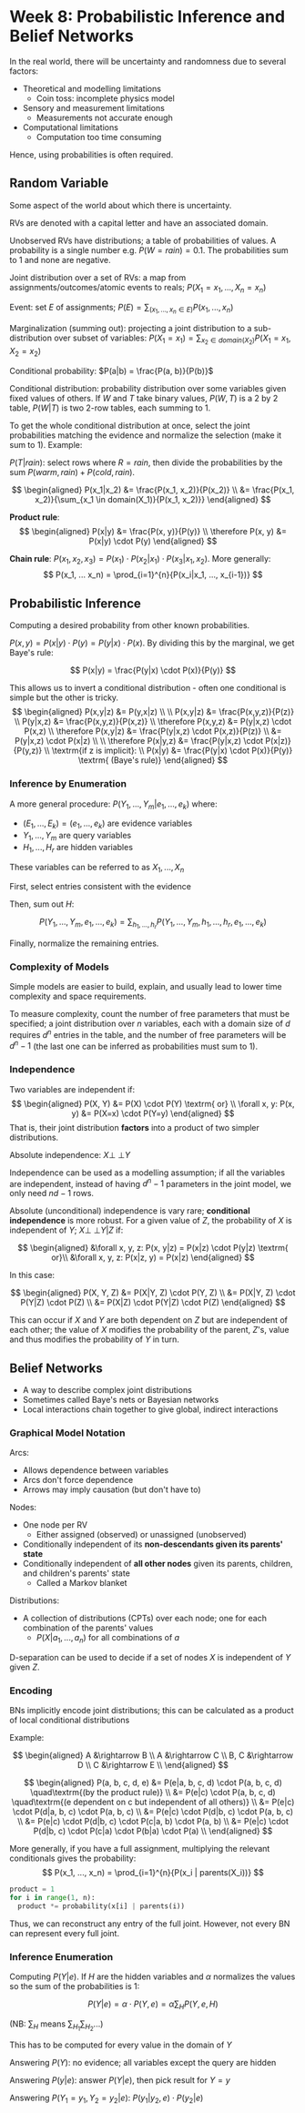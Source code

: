 # Week 8: Probabilistic Inference and Belief Networks

In the real world, there will be uncertainty and randomness due to several factors:

- Theoretical and modelling limitations
  - Coin toss: incomplete physics model
- Sensory and measurement limitations
  - Measurements not accurate enough
- Computational limitations
  - Computation too time consuming

Hence, using probabilities is often required.

## Random Variable

Some aspect of the world about which there is uncertainty.

RVs are denoted with a capital letter and have an associated domain.

Unobserved RVs have distributions; a table of probabilities of values. A probability is a single number e.g. $P(W = rain) = 0.1$. The probabilities sum to 1 and none are negative.

Joint distribution over a set of RVs: a map from assignments/outcomes/atomic events to reals; $P(X_1 = x_1, ..., X_n = x_n)$

Event: set *E* of assignments; $P(E) = \sum_{(x_1, ..., x_n \in E)}{P(x_1, ..., x_n)}$

Marginalization (summing out): projecting a joint distribution to a sub-distribution over subset of variables: $P(X_1 = x_1) = \sum_{x_2 \in domain(X_2)}{P(X_1 = x_1, X_2 = x_2)}$

Conditional probability: $P(a|b) = \frac{P(a, b)}{P(b)}$

Conditional distribution: probability distribution over some variables given fixed values of others. If $W$ and $T$ take binary values, $P(W, T)$ is a 2 by 2 table, $P(W|T)$ is two 2-row tables, each summing to 1.

To get the whole conditional distribution at once, select the joint probabilities matching the evidence and normalize the selection (make it sum to 1). Example:

$P(T|rain)$: select rows where $R=rain$, then divide the probabilities by the sum $P(warm, rain) + P(cold, rain)$.

$$
\begin{aligned}
P(x_1|x_2) &= \frac{P(x_1, x_2)}{P(x_2)} \\
&= \frac{P(x_1, x_2)}{\sum_{x_1 \in domain(X_1)}{P(x_1, x_2)}}
\end{aligned}
$$

**Product rule**: 
$$
\begin{aligned}
P(x|y) &= \frac{P(x, y)}{P(y)} \\
\therefore P(x, y) &= P(x|y) \cdot P(y)
\end{aligned}
$$

**Chain rule**: $P(x_1,  x_2, x_3) = P(x_1) \cdot P(x_2|x_1) \cdot P(x_3|x_1, x_2)$. More generally:
$$
P(x_1, ... x_n) = \prod_{i=1}^{n}{P(x_i|x_1, ..., x_{i-1})}
$$

## Probabilistic Inference

Computing a desired probability from other known probabilities.

$P(x, y) = P(x|y) \cdot P(y) = P(y|x) \cdot P(x)$. By dividing this by the marginal, we get Baye's rule:

$$
P(x|y) = \frac{P(y|x) \cdot P(x)}{P(y)}
$$

This allows us to invert a conditional distribution - often one conditional is simple but the other is tricky.
$$
\begin{aligned}
P(x,y|z) &= P(y,x|z) \\
\\
P(x,y|z) &= \frac{P(x,y,z)}{P(z)} \\
P(y|x,z) &= \frac{P(x,y,z)}{P(x,z)} \\
\therefore P(x,y,z) &= P(y|x,z) \cdot P(x,z) \\
\therefore P(x,y|z) &= \frac{P(y|x,z) \cdot P(x,z)}{P(z)} \\
&= P(y|x,z) \cdot P(x|z) \\
\\
\therefore P(x|y,z) &= \frac{P(y|x,z) \cdot P(x|z)}{P(y,z)} \\
\textrm{if z is implicit}: \\
P(x|y) &= \frac{P(y|x) \cdot P(x)}{P(y)} \textrm{ (Baye's rule)}
\end{aligned}
$$


### Inference by Enumeration

A more general procedure: $P(Y_1, ..., Y_m|e_1, ..., e_k)$ where:

- $(E_1, ..., E_k) = (e_1, ..., e_k)$ are evidence variables
- $Y_1, ..., Y_m$ are query variables
- $H_1, ..., H_r$ are hidden variables

These variables can be referred to as $X_1, ..., X_n$

First, select entries consistent with the evidence

Then, sum out $H$:

$$
P(Y_1, ..., Y_m, e_1, ..., e_k) = \sum_{h_1, ..., h_r}{P(Y_1, ..., Y_m, h_1, ..., h_r, e_1, ..., e_k)}
$$

Finally, normalize the remaining entries.

### Complexity of Models

Simple models are easier to build, explain, and usually lead to lower time complexity and space requirements.

To measure complexity, count the number of free parameters that must be specified; a joint distribution over *n* variables, each with a domain size of *d* requires $d^n$ entries in the table, and the number of free parameters will be $d^n - 1$ (the last one can be inferred as probabilities must sum to 1).

### Independence

Two variables are independent if:
$$
\begin{aligned}
P(X, Y) &= P(X) \cdot P(Y) \textrm{ or} \\
\forall x, y: P(x, y) &= P(X=x) \cdot P(Y=y)
\end{aligned}
$$
That is, their joint distribution **factors** into a product of two simpler distributions.

Absolute independence: $X{\perp\!\!\!\perp}Y$

Independence can be used as a modelling assumption; if all the variables are independent, instead of having $d^n - 1$ parameters in the joint model, we only need $nd - 1$ rows.

Absolute (unconditional) independence is vary rare; **conditional independence** is more robust. For a given value of $Z$, the probability of $X$ is independent of $Y$; $X{\perp\!\!\!\perp}Y|Z$ if:

$$
\begin{aligned}
&\forall x, y, z: P(x, y|z) = P(x|z) \cdot P(y|z) \textrm{ or}\\
&\forall x, y, z: P(x|z, y) = P(x|z)
\end{aligned}
$$

In this case:

$$
\begin{aligned}
P(X, Y, Z) &= P(X|Y, Z) \cdot P(Y, Z) \\
&= P(X|Y, Z) \cdot P(Y|Z) \cdot P(Z) \\
&= P(X|Z) \cdot P(Y|Z) \cdot P(Z)
\end{aligned}
$$

This can occur if $X$ and $Y$ are both dependent on $Z$ but are independent of each other; the value of $X$ modifies the probability of the parent, $Z$'s, value and thus modifies the probability of $Y$ in turn.

## Belief Networks

- A way to describe complex joint distributions
- Sometimes called Baye's nets or Bayesian networks
- Local interactions chain together to give global, indirect interactions

### Graphical Model Notation

Arcs:

- Allows dependence between variables
- Arcs don't force dependence
- Arrows may imply causation (but don't have to)

Nodes:

- One node per RV
  - Either assigned (observed) or unassigned (unobserved)
- Conditionally independent of its **non-descendants given its parents' state**
- Conditionally independent of **all other nodes** given its parents, children, and children's parents' state
  - Called a Markov blanket

Distributions:

- A collection of distributions (CPTs) over each node; one for each combination of the parents' values
  - $P(X|a_1, ..., a_n)$ for all combinations of $a$

D-separation can be used to decide if a set of nodes $X$ is independent of $Y$ given $Z$.

### Encoding

BNs implicitly encode joint distributions; this can be calculated as a product of local conditional distributions

Example:

$$
\begin{aligned}
A &\rightarrow B \\
A &\rightarrow C \\
B, C &\rightarrow D \\
C &\rightarrow E \\
\end{aligned}
$$

$$
\begin{aligned}
P(a, b, c, d, e) &= P(e|a, b, c, d) \cdot P(a, b, c, d) \quad\textrm{(by the product rule)} \\
&= P(e|c) \cdot P(a, b, c, d)          \quad\textrm{(e dependent on c but independent of all others)} \\
&= P(e|c) \cdot P(d|a, b, c) \cdot P(a, b, c) \\
&= P(e|c) \cdot P(d|b, c) \cdot P(a, b, c) \\ 
&= P(e|c) \cdot P(d|b, c) \cdot P(c|a, b) \cdot P(a, b) \\
&= P(e|c) \cdot P(d|b, c) \cdot P(c|a) \cdot P(b|a) \cdot P(a) \\
\end{aligned}
$$



More generally, if you have a full assignment, multiplying the relevant conditionals gives the probability:
$$
P(x_1, ..., x_n) = \prod_{i=1}^{n}{P(x_i | parents(X_i))}
$$

```python
product = 1
for i in range(1, n):
  product *= probability(x[i] | parents(i))
```

Thus, we can reconstruct any entry of the full joint. However, not every BN can represent every full joint.

### Inference Enumeration

Computing $P(Y | e)$. If $H$ are the hidden variables and $\alpha$ normalizes the values so the sum of the probabilities is 1:

$$
P(Y|e) = \alpha \cdot P(Y, e) = \alpha \sum_H{P(Y, e, H)}
$$

(NB: $\sum_H$ means $\sum_{H_1}{\sum_{H_2}{...}}$)

This has to be computed for every value in the domain of $Y$

Answering $P(Y)$: no evidence; all variables except the query are hidden

Answering $P(y|e)$: answer $P(Y|e)$, then pick result for $Y=y$

Answering $P(Y_1=y_1, Y_2=y_2 | e)$: $P(y_1|y_2, e) \cdot P(y_2|e)$